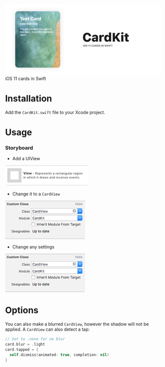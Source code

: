 ![CardKit](https://raw.githubusercontent.com/CTKRocks/CardKit/master/Images/Banner.png)
iOS 11 cards in Swift

# Installation
Add the `CardKit.swift` file to your Xcode project.

# Usage

### Storyboard
* Add a UIView

![UIView](https://raw.githubusercontent.com/CTKRocks/CardKit/master/Images/UIView.png)
* Change it to a `CardView`

![CardView](https://raw.githubusercontent.com/CTKRocks/CardKit/master/Images/CardView.png)
* Change any settings

![Options](https://raw.githubusercontent.com/CTKRocks/CardKit/master/Images/Storyboard.png)

# Options
You can also make a blurred `CardView`, however the shadow will not be applied.
A `CardView` can also detect a tap:
```swift
// Set to .none for no blur
card.blur = .light
card.tapped = {
  self.dismiss(animated: true, completion: nil)
}
```
